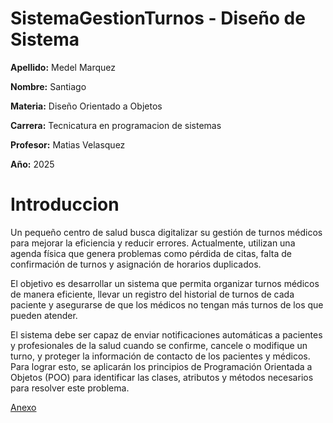 # **SistemaGestionTurnos - Diseño de Sistema**

**Apellido:** Medel Marquez

**Nombre:** Santiago 

**Materia:** Diseño Orientado a Objetos

**Carrera:**  Tecnicatura en programacion de sistemas 

**Profesor:** Matias Velasquez

**Año:** 2025

# **Introduccion**

Un pequeño centro de salud busca digitalizar su gestión de turnos médicos para mejorar la eficiencia y reducir errores. Actualmente, utilizan una agenda física que genera problemas como pérdida de citas, falta de confirmación de turnos y asignación de horarios duplicados. 

El objetivo es desarrollar un sistema que permita organizar turnos médicos de manera eficiente, llevar un registro del historial de turnos de cada paciente y asegurarse de que los médicos no tengan más turnos de los que pueden atender. 

El sistema debe ser capaz de enviar notificaciones automáticas a pacientes y profesionales de la salud cuando se confirme, cancele o modifique un turno, y proteger la información de contacto de los pacientes y médicos. Para lograr esto, se aplicarán los principios de Programación Orientada a Objetos (POO) para identificar las clases, atributos y métodos necesarios para resolver este problema.

 [Anexo](https://github.com/santimarM/SistemaGestionTurnos/blob/main/anexos.md)
